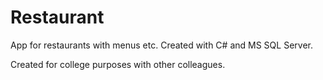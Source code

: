 # Restaurant
App for restaurants with menus etc. 
Created with C# and MS SQL Server.

Created for college purposes with other colleagues.
